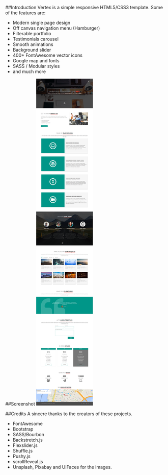 ##Introduction
Vertex is a simple responsive HTML5/CSS3 template. Some of the features are:
- Modern single page design
- Off canvas navigation menu (Hamburger)
- Filterable portfolio
- Testimonials carousel
- Smooth animations
- Background slider
- 400+ FontAwesome vector icons
- Google map and fonts
- SASS / Modular styles
- and much more

##Screenshot
![](screenshot.png?raw=true "Screenshot")

##Credits
A sincere thanks to the creators of these projects.
- FontAwesome
- Bootstrap
- SASS/Bourbon
- Backstretch.js
- Flexslider.js
- Shuffle.js
- Pushy.js
- scrollReveal.js
- Unsplash, Pixabay and UIFaces for the images.